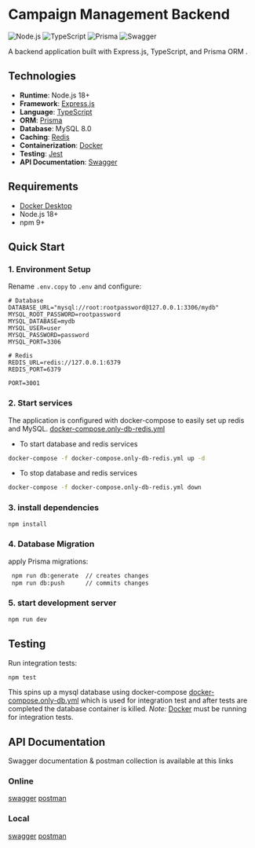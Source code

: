 # Campaign Management Backend

![Node.js](https://img.shields.io/badge/Node.js-18+-339933?logo=node.js)
![TypeScript](https://img.shields.io/badge/TypeScript-5+-3178C6?logo=typescript)
![Prisma](https://img.shields.io/badge/Prisma-5+-2D3748?logo=prisma)
![Swagger](https://img.shields.io/badge/Swagger-85EA2D?logo=swagger&logoColor=black)

A backend application built with Express.js, TypeScript, and Prisma ORM .

## Technologies

- **Runtime**: Node.js 18+
- **Framework**: [Express.js](https://expressjs.com/)
- **Language**: [TypeScript](https://www.typescriptlang.org/)
- **ORM**: [Prisma](https://www.prisma.io/)
- **Database**: MySQL 8.0
- **Caching**: [Redis](https://redis.io/)
- **Containerization**: [Docker](https://www.docker.com/)
- **Testing**: [Jest](https://jestjs.io/)
- **API Documentation**: [Swagger](https://jestjs.io/)

## Requirements

- [Docker Desktop](https://www.docker.com/products/docker-desktop/)
- Node.js 18+
- npm 9+

## Quick Start

### 1. Environment Setup

Rename `.env.copy` to `.env` and configure:

```env
# Database
DATABASE_URL="mysql://root:rootpassword@127.0.0.1:3306/mydb"
MYSQL_ROOT_PASSWORD=rootpassword
MYSQL_DATABASE=mydb
MYSQL_USER=user
MYSQL_PASSWORD=password
MYSQL_PORT=3306

# Redis
REDIS_URL=redis://127.0.0.1:6379
REDIS_PORT=6379

PORT=3001
```

### 2. Start services
The application is configured with docker-compose to easily set up redis and MySQL. [docker-compose.only-db-redis.yml](https://github.com/igabice/campaign-management/blob/main/backend/docker-compose.only-db-redis.yml)

- To start database and redis services
```bash 
docker-compose -f docker-compose.only-db-redis.yml up -d 
```


- To stop database and redis services
```bash 
docker-compose -f docker-compose.only-db-redis.yml down 
```

### 3. install dependencies

```bash 
npm install
```

### 4. Database Migration
apply Prisma migrations:
```bash
 npm run db:generate  // creates changes
 npm run db:push      // commits changes
 ```

### 5. start development server

```bash 
npm run dev 
```

## Testing
Run integration tests:

```bash 
npm test
```
This spins up a mysql database using docker-compose [docker-compose.only-db.yml](https://github.com/igabice/campaign-management/blob/main/backend/docker-compose.only-db.yml) which is used for integration test and after tests are completed the database container is killed.
*Note:* [Docker](https://www.docker.com/products/docker-desktop/) must be running for integration tests.

## API Documentation

Swagger documentation & postman collection is available at this links

### Online

[swagger](https://campaign-management-0z3y.onrender.com/v1/docs/swagger)
[postman](https://campaign-management-0z3y.onrender.com/v1/docs/swagger.json)

### Local
[swagger](http://127.0.0.1:3001/v1/docs/swagger)
[postman](http://localhost:3001/v1/docs/swagger.json)
